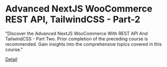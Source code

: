 # Advanced NextJS WooCommerce REST API, TailwindCSS - Part-2

"Discover the Advanced NextJS WooCommerce With REST API And TailwindCSS - Part Two. Prior completion of the preceding course is recommended. Gain insights into the comprehensive topics covered in this course." 

[Detail](https://eduitfree.com/courses/advanced-nextjs-woocommerce-rest-api-tailwindcss-part-2)